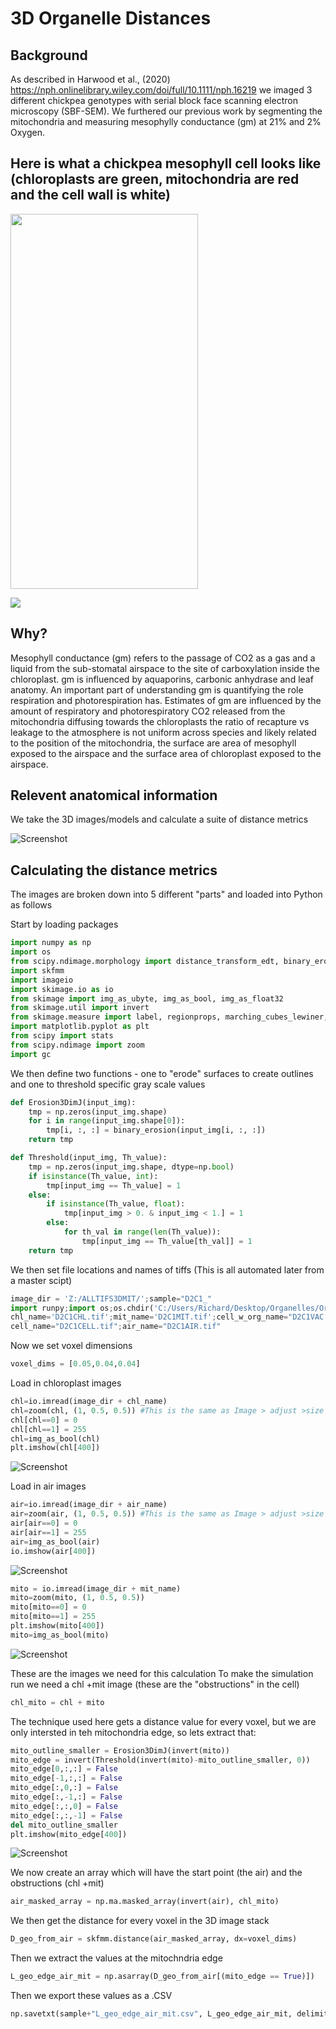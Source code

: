 # 3D Organelle Distances 
## Background 

As described in Harwood et al., (2020) https://nph.onlinelibrary.wiley.com/doi/full/10.1111/nph.16219 we imaged 3 different chickpea genotypes with serial block face 
scanning electron microscopy (SBF-SEM). We furthered our previous work by segmenting the mitochondria and measuring  mesophylly conductance (gm) at 21% and 2% Oxygen. 

## Here is what a chickpea mesophyll cell looks like (chloroplasts are green, mitochondria are red and the cell wall is white)
<img src="images/chickpea%20mesophyll%20cell.png" width="300" height="600"/>  

![](images/CPgif.gif)

## Why?
Mesophyll conductance (gm) refers to the passage of CO2 as a gas and a liquid from the sub-stomatal airspace to the site of carboxylation inside the chloroplast. 
gm is influenced by aquaporins, carbonic anhydrase and leaf anatomy. 
An important part of understanding gm is quantifying the role respiration and photorespiration has.
Estimates of gm are influenced by the amount of respiratory and photorespiratory CO2 released from the mitochondria diffusing towards the chloroplasts the ratio of
recapture vs leakage to the atmosphere is not uniform across species and likely related to the position of the mitochondria, the surface are area of mesophyll exposed
to the airspace and the surface area of chloroplast exposed to the airspace. 

## Relevent anatomical information 

We take the 3D images/models and calculate a suite of distance metrics

![Screenshot](images/table%201fix.png)

## Calculating the distance metrics
The images are broken down into 5 different "parts" and loaded into Python as follows

Start by loading packages
```python 
import numpy as np
import os
from scipy.ndimage.morphology import distance_transform_edt, binary_erosion
import skfmm
import imageio
import skimage.io as io
from skimage import img_as_ubyte, img_as_bool, img_as_float32
from skimage.util import invert
from skimage.measure import label, regionprops, marching_cubes_lewiner, mesh_surface_area
import matplotlib.pyplot as plt
from scipy import stats
from scipy.ndimage import zoom
import gc
```
We then define two functions - one to "erode" surfaces to create outlines and one to threshold specific gray scale values

```python
def Erosion3DimJ(input_img):
    tmp = np.zeros(input_img.shape)
    for i in range(input_img.shape[0]):
        tmp[i, :, :] = binary_erosion(input_img[i, :, :])
    return tmp

def Threshold(input_img, Th_value):
    tmp = np.zeros(input_img.shape, dtype=np.bool)
    if isinstance(Th_value, int):
        tmp[input_img == Th_value] = 1
    else:
        if isinstance(Th_value, float):
            tmp[input_img > 0. & input_img < 1.] = 1
        else:
            for th_val in range(len(Th_value)):
                tmp[input_img == Th_value[th_val]] = 1
    return tmp
```
We then set file locations and names of tiffs (This is all automated later from a master scipt)
```python 
image_dir = 'Z:/ALLTIFS3DMIT/';sample="D2C1_"
import runpy;import os;os.chdir('C:/Users/Richard/Desktop/Organelles/OrganelleScripts/')
chl_name='D2C1CHL.tif';mit_name='D2C1MIT.tif';cell_w_org_name="D2C1VAC.tif"
cell_name="D2C1CELL.tif";air_name="D2C1AIR.tif"
```
Now we set voxel dimensions 
```python 
voxel_dims = [0.05,0.04,0.04] 
```
Load in chloroplast images 
```python 
chl=io.imread(image_dir + chl_name)
chl=zoom(chl, (1, 0.5, 0.5)) #This is the same as Image > adjust >size in FIJI
chl[chl==0] = 0
chl[chl==1] = 255
chl=img_as_bool(chl)
plt.imshow(chl[400])
```
![Screenshot](images/CHLEG.png)

Load in air images 
```python 
air=io.imread(image_dir + air_name)
air=zoom(air, (1, 0.5, 0.5)) #This is the same as Image > adjust >size in FIJI
air[air==0] = 0
air[air==1] = 255
air=img_as_bool(air)
io.imshow(air[400])
```
![Screenshot](images/AIREG.png)

```python
mito = io.imread(image_dir + mit_name)
mito=zoom(mito, (1, 0.5, 0.5))
mito[mito==0] = 0
mito[mito==1] = 255
plt.imshow(mito[400])
mito=img_as_bool(mito)
```
![Screenshot](images/MITEG.png)

These are the images we need for this calculation 
To make the simulation run we need a chl +mit image (these are the "obstructions" in the cell)

```python 
chl_mito = chl + mito
```

The technique used here gets a distance value for every voxel, but we are only intersted in teh mitochondria edge, so lets extract that:

```python 
mito_outline_smaller = Erosion3DimJ(invert(mito))
mito_edge = invert(Threshold(invert(mito)-mito_outline_smaller, 0))
mito_edge[0,:,:] = False
mito_edge[-1,:,:] = False
mito_edge[:,0,:] = False
mito_edge[:,-1,:] = False
mito_edge[:,:,0] = False
mito_edge[:,:,-1] = False
del mito_outline_smaller
plt.imshow(mito_edge[400])
```
![Screenshot](images/MITEDGEZOOM.PNG)

We now create an array which will have the start point (the air) and the obstructions (chl +mit)

```python 
air_masked_array = np.ma.masked_array(invert(air), chl_mito)
```
We then get the distance for every voxel in the 3D image stack

```python 
D_geo_from_air = skfmm.distance(air_masked_array, dx=voxel_dims)
```
Then we extract the values at the mitochndria edge 

```python 
L_geo_edge_air_mit = np.asarray(D_geo_from_air[(mito_edge == True)])
```
Then we export these values as a .CSV

```python 
np.savetxt(sample+"L_geo_edge_air_mit.csv", L_geo_edge_air_mit, delimiter=",")
```



